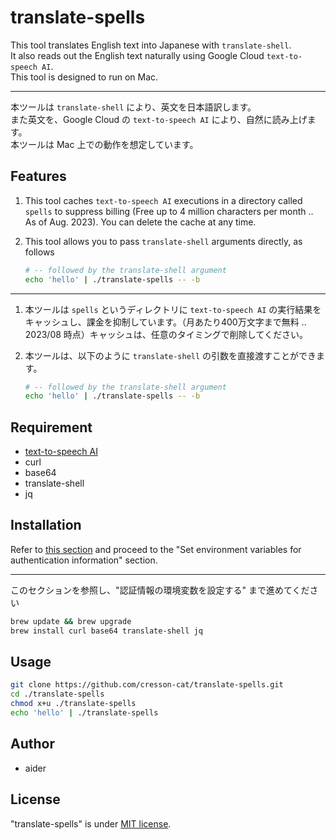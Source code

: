 # translate-spells

This tool translates English text into Japanese with `translate-shell`.  
It also reads out the English text naturally using Google Cloud `text-to-speech AI`.  
This tool is designed to run on Mac.

-----

本ツールは `translate-shell` により、英文を日本語訳します。  
また英文を、Google Cloud の `text-to-speech AI` により、自然に読み上げます。  
本ツールは Mac 上での動作を想定しています。

## Features

1. This tool caches `text-to-speech AI` executions in a directory called `spells` to suppress billing (Free up to 4 million characters per month .. As of Aug. 2023). You can delete the cache at any time.

1. This tool allows you to pass `translate-shell` arguments directly, as follows

   ```bash
   # -- followed by the translate-shell argument
   echo 'hello' | ./translate-spells -- -b
   ```

-----

1. 本ツールは `spells` というディレクトリに `text-to-speech AI` の実行結果をキャッシュし、課金を抑制しています。（月あたり400万文字まで無料 .. 2023/08 時点）キャッシュは、任意のタイミングで削除してください。

1. 本ツールは、以下のように `translate-shell` の引数を直接渡すことができます。

   ```bash
   # -- followed by the translate-shell argument
   echo 'hello' | ./translate-spells -- -b
   ```

## Requirement

- [text-to-speech AI](https://cloud.google.com/text-to-speech)
- curl
- base64
- translate-shell
- jq

## Installation

Refer to [this section](https://cloud.google.com/text-to-speech/docs/before-you-begin) and proceed to the "Set environment variables for authentication information" section.

-----

このセクションを参照し、"認証情報の環境変数を設定する" まで進めてください

```bash
brew update && brew upgrade
brew install curl base64 translate-shell jq
```

## Usage

```bash
git clone https://github.com/cresson-cat/translate-spells.git
cd ./translate-spells
chmod x+u ./translate-spells
echo 'hello' | ./translate-spells
```

## Author

- aider
 
## License
 
"translate-spells" is under [MIT license](https://en.wikipedia.org/wiki/MIT_License).
